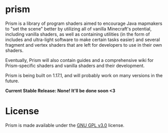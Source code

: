# prism 

Prism is a library of program shaders aimed to encourage Java mapmakers to "set the scene" better by utilizing all of vanilla Minecraft's potential, including vanilla shaders, as well as containing utilities (in the form of includes and ultra-light software to make certain tasks easier) and several fragment and vertex shaders that are left for developers to use in their own shaders.

Eventually, Prism will also contain guides and a comprehensive wiki for Prism-specific shaders and vanilla shaders and their development.

Prism is being built on 1.17.1, and will probably work on many versions in the future.

**Current Stable Release: None! It'll be done soon <3**

# License

Prism is made available under the [GNU GPL v3.0](https://github.com/1h4a/prism/blob/main/LICENSE) license.
